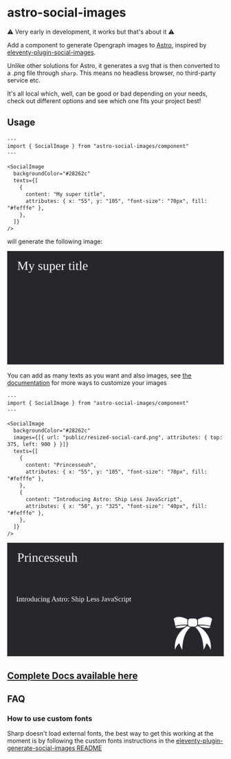 # astro-social-images

⚠️ Very early in development, it works but that's about it ⚠️

Add a component to generate Opengraph images to [Astro](https://astro.build/), inspired by [eleventy-plugin-social-images](https://github.com/manustays/eleventy-plugin-generate-social-images).

Unlike other solutions for Astro, it generates a svg that is then converted to a .png file through `sharp`. This means no headless browser, no third-party service etc.

It's all local which, well, can be good or bad depending on your needs, check out different options and see which one fits your project best!

## Usage

```astro
---
import { SocialImage } from "astro-social-images/component"
---

<SocialImage
  backgroundColor="#28262c"
  texts={[
    {
      content: "My super title",
      attributes: { x: "55", y: "105", "font-size": "70px", fill: "#fefffe" },
    },
  ]}
/>
```

will generate the following image:

![Image with "My super title" written in the top-left corner](./assets/screenshot.png)

You can add as many texts as you want and also images, see [the documentation](./Docs.md) for more ways to customize your images

```astro
---
import { SocialImage } from "astro-social-images/component"
---

<SocialImage
  backgroundColor="#28262c"
  images={[{ url: "public/resized-social-card.png", attributes: { top: 375, left: 900 } }]}
  texts={[
    {
      content: "Princesseuh",
      attributes: { x: "55", y: "105", "font-size": "70px", fill: "#fefffe" },
    },
    {
      content: "Introducing Astro: Ship Less JavaScript",
      attributes: { x: "50", y: "325", "font-size": "40px", fill: "#fefffe" },
    },
  ]}
/>
```

![Image with "Princesseuh" written in the top-left corner, "Introducing Astro: Ship Less JavaScript" a bit below and a ribbon (my personal website logo) in the bottom right corner](./assets/screenshot2.png)

## [Complete Docs available here](./Docs.md)

## FAQ

### How to use custom fonts

Sharp doesn't load external fonts, the best way to get this working at the moment is by following the custom fonts instructions in the [eleventy-plugin-generate-social-images README](https://github.com/manustays/eleventy-plugin-generate-social-images#custom-fonts)
